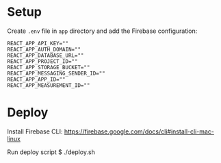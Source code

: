 # Setup

Create `.env` file in `app` directory and add the Firebase configuration:

```
REACT_APP_API_KEY=""
REACT_APP_AUTH_DOMAIN=""
REACT_APP_DATABASE_URL=""
REACT_APP_PROJECT_ID=""
REACT_APP_STORAGE_BUCKET=""
REACT_APP_MESSAGING_SENDER_ID=""
REACT_APP_APP_ID=""
REACT_APP_MEASUREMENT_ID=""
```

# Deploy

Install Firebase CLI:
https://firebase.google.com/docs/cli#install-cli-mac-linux

Run deploy script
$ ./deploy.sh